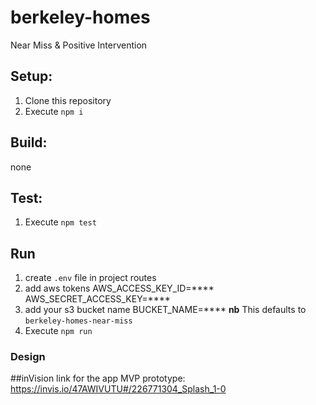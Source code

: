 # berkeley-homes
Near Miss &amp; Positive Intervention

## Setup:
  1. Clone this repository
  2. Execute `npm i`

## Build:
none

## Test:
  1. Execute `npm test`

## Run
  1. create `.env` file in project routes
  2. add aws tokens
    AWS_ACCESS_KEY_ID=****
    AWS_SECRET_ACCESS_KEY=****
  3. add your s3 bucket name
    BUCKET_NAME=****
    **nb** This defaults to `berkeley-homes-near-miss`
  4. Execute `npm run`


### Design
##inVision link for the app MVP prototype: https://invis.io/47AWIVUTU#/226771304_Splash_1-0
